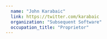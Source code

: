 ```yaml
---
  name: "John Karabaic"
  link: https://twitter.com/karabaic
  organization: "Subsequent Software"
  occupation_title: "Proprietor"
---
```

